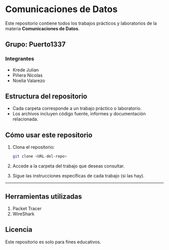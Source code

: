 # Comunicaciones de Datos

Este repositorio contiene todos los trabajos
prácticos y laboratorios de la materia **Comunicaciones de Datos**.

## Grupo: Puerto1337

### Integrantes

- Krede Julian
- Piñera Nicolas
- Noelia Valarezo

## Estructura del repositorio

- Cada carpeta corresponde a un trabajo práctico o laboratorio.
- Los archivos incluyen código fuente, informes y documentación relacionada.

## Cómo usar este repositorio

1. Clona el repositorio:

   ```bash
   git clone <URL-del-repo>
   ```

2. Accede a la carpeta del trabajo que deseas consultar.
3. Sigue las instrucciones específicas de cada trabajo (si las hay).

---

## Herramientas utilizadas

1. Packet Tracer
2. WireShark

## Licencia

Este repositorio es solo para fines educativos.
